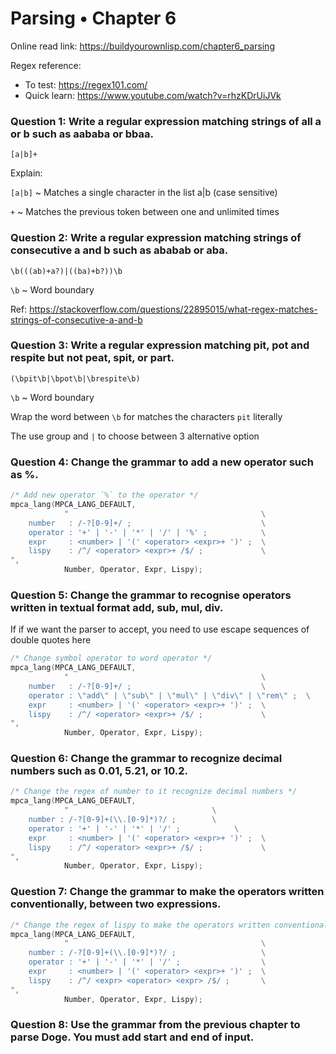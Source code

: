 # Parsing • Chapter 6

Online read link: https://buildyourownlisp.com/chapter6_parsing

Regex reference:
- To test: https://regex101.com/
- Quick learn: https://www.youtube.com/watch?v=rhzKDrUiJVk

### Question 1: Write a regular expression matching strings of all a or b such as aababa or bbaa.

`[a|b]+`  

Explain:

`[a|b]` ~ Matches a single character in the list a|b (case sensitive)

`+` ~ Matches the previous token between one and unlimited times

### Question 2: Write a regular expression matching strings of consecutive a and b such as ababab or aba.

`\b(((ab)+a?)|((ba)+b?))\b`

`\b` ~ Word boundary

Ref: https://stackoverflow.com/questions/22895015/what-regex-matches-strings-of-consecutive-a-and-b

### Question 3: Write a regular expression matching pit, pot and respite but not peat, spit, or part.

`(\bpit\b|\bpot\b|\brespite\b)`

`\b` ~ Word boundary

Wrap the word between `\b` for matches the characters `pit` literally

The use group and `|` to choose between 3 alternative option

### Question 4: Change the grammar to add a new operator such as %.

```c
/* Add new operator `%` to the operator */
mpca_lang(MPCA_LANG_DEFAULT,
            "                                           \
    number   : /-?[0-9]+/ ;                             \
    operator : '+' | '-' | '*' | '/' | '%' ;            \
    expr     : <number> | '(' <operator> <expr>+ ')' ;  \
    lispy    : /^/ <operator> <expr>+ /$/ ;             \
",
            Number, Operator, Expr, Lispy);
```

### Question 5: Change the grammar to recognise operators written in textual format add, sub, mul, div.

If if we want the parser to accept, you need to use escape sequences of double quotes here
```c
/* Change symbol operator to word operator */
mpca_lang(MPCA_LANG_DEFAULT,
            "                                           \
    number   : /-?[0-9]+/ ;                             \
    operator : \"add\" | \"sub\" | \"mul\" | \"div\" | \"rem\" ;  \
    expr     : <number> | '(' <operator> <expr>+ ')' ;  \
    lispy    : /^/ <operator> <expr>+ /$/ ;             \
",
            Number, Operator, Expr, Lispy);
```

### Question 6: Change the grammar to recognize decimal numbers such as 0.01, 5.21, or 10.2.

```c
/* Change the regex of number to it recognize decimal numbers */
mpca_lang(MPCA_LANG_DEFAULT,
            "                                \
    number : /-?[0-9]+(\\.[0-9]*)?/ ;        \
    operator : '+' | '-' | '*' | '/' ;            \
    expr     : <number> | '(' <operator> <expr>+ ')' ;  \
    lispy    : /^/ <operator> <expr>+ /$/ ;             \
",
            Number, Operator, Expr, Lispy);
```

### Question 7: Change the grammar to make the operators written conventionally, between two expressions.

```c
/* Change the regex of lispy to make the operators written conventionally */
mpca_lang(MPCA_LANG_DEFAULT,
            "                                           \
    number : /-?[0-9]+(\\.[0-9]*)?/ ;                   \
    operator : '+' | '-' | '*' | '/' ;                  \
    expr     : <number> | '(' <operator> <expr>+ ')' ;  \
    lispy    : /^/ <expr> <operator> <expr> /$/ ;       \
",
            Number, Operator, Expr, Lispy);
```

### Question 8: Use the grammar from the previous chapter to parse Doge. You must add start and end of input.


